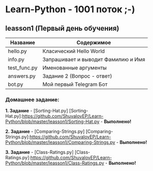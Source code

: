 Learn-Python - 1001 поток ;-)
===============

leasson1 (Первый день обучения)
----------------------------------
Название      | Содержимое   
--------------|-------------------------
hello.py      | Класический Hello World
info.py       | Запрашивает и выводит Фамилию и Имя 
test_func.py  | Именованные аргументы
answers.py    | Задание 2 (Вопрос - ответ)
bot.py        | Мой первый Telegram Бот

### Домашнее задание:
**1. Задание** - 
[Sorting-Hat.py]
[Sorting-Hat.py]:https://github.com/ShuvalovEP/Learn-Python/blob/master/leasson1/Sorting-Hat.py - **Выполнено!** 

**2. Задание** - 
[Comparing-Strings.py]
[Comparing-Strings.py]:https://github.com/ShuvalovEP/Learn-Python/blob/master/leasson1/Comparing-Strings.py - **Выполнено!** 

**3. Задание** - 
[Class-Ratings.py]
[Class-Ratings.py]:https://github.com/ShuvalovEP/Learn-Python/blob/master/leasson1/Class-Ratings.py - **Выполнено!** 
